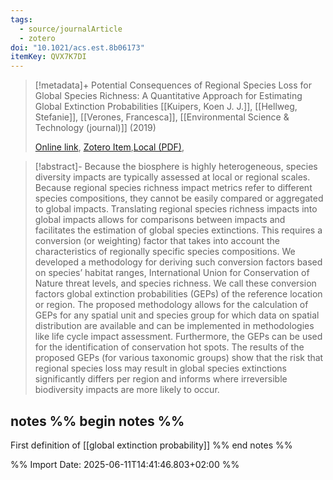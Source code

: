 ```yaml
---
tags:
  - source/journalArticle
  - zotero
doi: "10.1021/acs.est.8b06173"
itemKey: QVX7K7DI
---
```

>[!metadata]+
> Potential Consequences of Regional Species Loss for Global Species Richness: A Quantitative Approach for Estimating Global Extinction Probabilities
> [[Kuipers, Koen J. J.]], [[Hellweg, Stefanie]], [[Verones, Francesca]], 
> [[Environmental Science & Technology (journal)]] (2019)
> 
> [Online link](https://doi.org/10.1021/acs.est.8b06173), [Zotero Item](zotero://select/library/items/QVX7K7DI),[Local (PDF)](file://C:/Users/aburg/Documents/references/zotero/storage/CWGWUU5U/Kuipers2019_PotentialConsequencesa.pdf), 


>[!abstract]-
>Because the biosphere is highly heterogeneous, species diversity impacts are typically assessed at local or regional scales. Because regional species richness impact metrics refer to different species compositions, they cannot be easily compared or aggregated to global impacts. Translating regional species richness impacts into global impacts allows for comparisons between impacts and facilitates the estimation of global species extinctions. This requires a conversion (or weighting) factor that takes into account the characteristics of regionally specific species compositions. We developed a methodology for deriving such conversion factors based on species’ habitat ranges, International Union for Conservation of Nature threat levels, and species richness. We call these conversion factors global extinction probabilities (GEPs) of the reference location or region. The proposed methodology allows for the calculation of GEPs for any spatial unit and species group for which data on spatial distribution are available and can be implemented in methodologies like life cycle impact assessment. Furthermore, the GEPs can be used for the identification of conservation hot spots. The results of the proposed GEPs (for various taxonomic groups) show that the risk that regional species loss may result in global species extinctions significantly differs per region and informs where irreversible biodiversity impacts are more likely to occur.

## notes %% begin notes %%
First definition of [[global extinction probability]]
%% end notes %%

%% Import Date: 2025-06-11T14:41:46.803+02:00 %%
